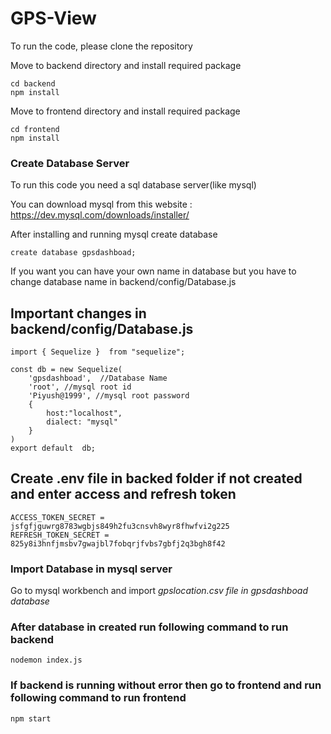 # GPS-View

To run the code, please clone the repository

Move to backend directory and install required package
```
cd backend
npm install
```
Move to frontend directory and install required package
```
cd frontend 
npm install
```
### Create Database Server

To run this code you need a sql database server(like mysql)

You can download mysql from this website : https://dev.mysql.com/downloads/installer/

After installing and running mysql create database

```
create database gpsdashboad;

```
If you want you can have your own name in database but you have to change database name in backend/config/Database.js

## Important changes in backend/config/Database.js

```
import { Sequelize }  from "sequelize";

const db = new Sequelize(
    'gpsdashboad',  //Database Name
    'root', //mysql root id
    'Piyush@1999', //mysql root password
    {
        host:"localhost",
        dialect: "mysql"
    }
)
export default  db;
```
## Create .env file in backed folder if not created and enter access and refresh token

```
ACCESS_TOKEN_SECRET = jsfgfjguwrg8783wgbjs849h2fu3cnsvh8wyr8fhwfvi2g225
REFRESH_TOKEN_SECRET = 825y8i3hnfjmsbv7gwajbl7fobqrjfvbs7gbfj2q3bgh8f42
```

### Import Database in mysql server 

Go to mysql workbench and import  _*gpslocation.csv file in gpsdashboad database*_


### After database in created run following command to run backend
```
nodemon index.js

```

### If backend is running without error then go to frontend and run following command to run frontend

```
npm start

```


 

